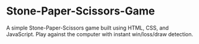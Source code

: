 # Stone-Paper-Scissors-Game
A simple Stone-Paper-Scissors game built using HTML, CSS, and JavaScript. Play against the computer with instant win/loss/draw detection.
